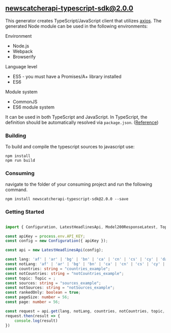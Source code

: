 ## newscatcherapi-typescript-sdk@2.0.0

This generator creates TypeScript/JavaScript client that utilizes [axios](https://github.com/axios/axios). The generated Node module can be used in the following environments:

Environment
* Node.js
* Webpack
* Browserify

Language level
* ES5 - you must have a Promises/A+ library installed
* ES6

Module system
* CommonJS
* ES6 module system

It can be used in both TypeScript and JavaScript. In TypeScript, the definition should be automatically resolved via `package.json`. ([Reference](http://www.typescriptlang.org/docs/handbook/typings-for-npm-packages.html))

### Building

To build and compile the typescript sources to javascript use:
```
npm install
npm run build
```

### Consuming

navigate to the folder of your consuming project and run the following command.

```
npm install newscatcherapi-typescript-sdk@2.0.0 --save
```

### Getting Started

```typescript

import { Configuration, LatestHeadlinesApi, Model200ResponseLatest, Topic, ErrorResponse } from "newscatcherapi-typescript-sdk";

const apiKey = process.env.API_KEY;
const config = new Configuration({ apiKey });

const api = new LatestHeadlinesApi(config);

const lang: 'af' | 'ar' | 'bg' | 'bn' | 'ca' | 'cn' | 'cs' | 'cy' | 'da' | 'de' | 'el' | 'en' | 'es' | 'et' | 'fa' | 'fi' | 'fr' | 'gu' | 'he' | 'hi' | 'hr' | 'hu' | 'id' | 'it' | 'ja' | 'kn' | 'ko' | 'lt' | 'lv' | 'mk' | 'ml' | 'mr' | 'ne' | 'nl' | 'false' | 'pa' | 'pl' | 'pt' | 'ro' | 'ru' | 'sk' | 'sl' | 'so' | 'sq' | 'sv' | 'sw' | 'ta' | 'te' | 'th' | 'tl' | 'tr' | 'tw' | 'uk' | 'ur' | 'vi' = "en";
const notLang: 'af' | 'ar' | 'bg' | 'bn' | 'ca' | 'cn' | 'cs' | 'cy' | 'da' | 'de' | 'el' | 'en' | 'es' | 'et' | 'fa' | 'fi' | 'fr' | 'gu' | 'he' | 'hi' | 'hr' | 'hu' | 'id' | 'it' | 'ja' | 'kn' | 'ko' | 'lt' | 'lv' | 'mk' | 'ml' | 'mr' | 'ne' | 'nl' | 'false' | 'pa' | 'pl' | 'pt' | 'ro' | 'ru' | 'sk' | 'sl' | 'so' | 'sq' | 'sv' | 'sw' | 'ta' | 'te' | 'th' | 'tl' | 'tr' | 'tw' | 'uk' | 'ur' | 'vi' = "notLang_example";
const countries: string = "countries_example";
const notCountries: string = "notCountries_example";
const topic: Topic = ;
const sources: string = "sources_example";
const notSources: string = "notSources_example";
const rankedOnly: boolean = true;
const pageSize: number = 56;
const page: number = 56;

const request = api.get(lang, notLang, countries, notCountries, topic, sources, notSources, rankedOnly, pageSize, page);
request.then(result => {
    console.log(result)
})

```
